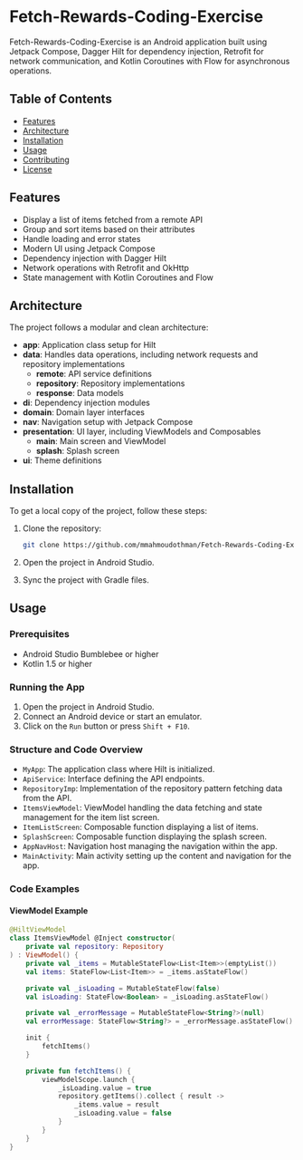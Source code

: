 # Fetch-Rewards-Coding-Exercise

Fetch-Rewards-Coding-Exercise is an Android application built using Jetpack Compose, Dagger Hilt for dependency injection, Retrofit for network communication, and Kotlin Coroutines with Flow for asynchronous operations.

## Table of Contents

- [Features](#features)
- [Architecture](#architecture)
- [Installation](#installation)
- [Usage](#usage)
- [Contributing](#contributing)
- [License](#license)

## Features

- Display a list of items fetched from a remote API
- Group and sort items based on their attributes
- Handle loading and error states
- Modern UI using Jetpack Compose
- Dependency injection with Dagger Hilt
- Network operations with Retrofit and OkHttp
- State management with Kotlin Coroutines and Flow

## Architecture

The project follows a modular and clean architecture:

- **app**: Application class setup for Hilt
- **data**: Handles data operations, including network requests and repository implementations
  - **remote**: API service definitions
  - **repository**: Repository implementations
  - **response**: Data models
- **di**: Dependency injection modules
- **domain**: Domain layer interfaces
- **nav**: Navigation setup with Jetpack Compose
- **presentation**: UI layer, including ViewModels and Composables
  - **main**: Main screen and ViewModel
  - **splash**: Splash screen
- **ui**: Theme definitions

## Installation

To get a local copy of the project, follow these steps:

1. Clone the repository:
    ```sh
    git clone https://github.com/mmahmoudothman/Fetch-Rewards-Coding-Exercise.git
    ```
2. Open the project in Android Studio.

3. Sync the project with Gradle files.

## Usage

### Prerequisites

- Android Studio Bumblebee or higher
- Kotlin 1.5 or higher

### Running the App

1. Open the project in Android Studio.
2. Connect an Android device or start an emulator.
3. Click on the `Run` button or press `Shift + F10`.

### Structure and Code Overview

- `MyApp`: The application class where Hilt is initialized.
- `ApiService`: Interface defining the API endpoints.
- `RepositoryImp`: Implementation of the repository pattern fetching data from the API.
- `ItemsViewModel`: ViewModel handling the data fetching and state management for the item list screen.
- `ItemListScreen`: Composable function displaying a list of items.
- `SplashScreen`: Composable function displaying the splash screen.
- `AppNavHost`: Navigation host managing the navigation within the app.
- `MainActivity`: Main activity setting up the content and navigation for the app.

### Code Examples

#### ViewModel Example
```kotlin
@HiltViewModel
class ItemsViewModel @Inject constructor(
    private val repository: Repository
) : ViewModel() {
    private val _items = MutableStateFlow<List<Item>>(emptyList())
    val items: StateFlow<List<Item>> = _items.asStateFlow()

    private val _isLoading = MutableStateFlow(false)
    val isLoading: StateFlow<Boolean> = _isLoading.asStateFlow()

    private val _errorMessage = MutableStateFlow<String?>(null)
    val errorMessage: StateFlow<String?> = _errorMessage.asStateFlow()

    init {
        fetchItems()
    }

    private fun fetchItems() {
        viewModelScope.launch {
            _isLoading.value = true
            repository.getItems().collect { result ->
                _items.value = result
                _isLoading.value = false
            }
        }
    }
}

